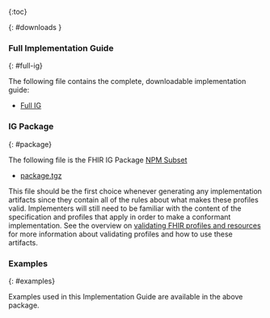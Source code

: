 {:toc}

{: #downloads }

### Full Implementation Guide
{: #full-ig}

The following file contains the complete, downloadable implementation guide:

-  [Full IG](full-ig.zip)

### IG Package
{: #package}

The following file is the FHIR IG Package [NPM Subset](https://confluence.hl7.org/display/FHIR/NPM+Package+Specification)

- [package.tgz](package.tgz)

This file should be the first choice whenever generating any implementation artifacts since they contain all of the
rules about what makes these profiles valid. Implementers will still need to be familiar with the content of the
specification and profiles that apply in order to make a conformant implementation. See the overview on
[validating FHIR profiles and resources](http://hl7.org/fhir/validation.html) for more information about validating
profiles and how to use these artifacts.

### Examples
{: #examples}

Examples used in this Implementation Guide are available in the above package.
